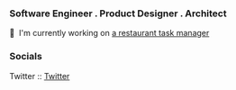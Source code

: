 ### Software Engineer . Product Designer . Architect

🚀  I'm currently working on [a restaurant task manager](http://tinagao.com)


### Socials

Twitter :: [Twitter](https://twitter.com/tinaxgao)
